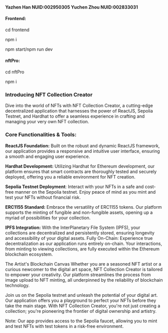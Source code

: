 #### Yazhen Han NUID:002950305 Yuchen Zhou NUID:002833031

#### Frontend:

cd frontend

npm i

npm start/npm run dev

#### nftPro:

cd nftPro

npm i



### Introducing NFT Collection Creator 



Dive into the world of NFTs with NFT Collection Creator, a cutting-edge decentralized application that harnesses the power of ReactJS, Sepolia Testnet, and Hardhat to offer a seamless experience in crafting and managing your very own NFT collection.

### Core Functionalities & Tools: 

**ReactJS Foundation:** Built on the robust and dynamic ReactJS framework, our application provides a responsive and intuitive user interface, ensuring a smooth and engaging user experience.

 **Hardhat Development:** Utilizing Hardhat for Ethereum development, our platform ensures that smart contracts are thoroughly tested and securely deployed, offering you a reliable environment for NFT creation. 

**Sepolia Testnet Deployment**: Interact with your NFTs in a safe and cost-free manner on the Sepolia testnet. Enjoy peace of mind as you mint and test your NFTs without financial risk. 

**ERC1155 Standard:** Embrace the versatility of ERC1155 tokens. Our platform supports the minting of fungible and non-fungible assets, opening up a myriad of possibilities for your collection. 

**IPFS Integration:** With the InterPlanetary File System (IPFS), your collections are decentralized and persistently stored, ensuring longevity and accessibility of your digital assets. Fully On-Chain: Experience true decentralization as our application runs entirely on-chain. Your interactions, from minting to viewing collections, are fully executed within the Ethereum blockchain ecosystem. 

The Artist's Blockchain Canvas Whether you are a seasoned NFT artist or a curious newcomer to the digital art space, NFT Collection Creator is tailored to empower your creativity. Our platform streamlines the process from image upload to NFT minting, all underpinned by the reliability of blockchain technology.

Join us on the Sepolia testnet and unleash the potential of your digital art. Our application offers you a playground to perfect your NFTs before they take the main stage. With NFT Collection Creator, you're not just creating a collection; you're pioneering the frontier of digital ownership and artistry.

Note: Our app provides access to the Sepolia faucet, allowing you to mint and test NFTs with test tokens in a risk-free environment.

